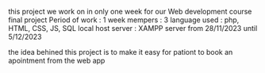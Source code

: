 this project we work on in only one week for our Web development course final project
Period of work : 1 week 
mempers : 3
language used : php, HTML, CSS, JS, SQL
local host server : XAMPP server
from 28/11/2023 until 5/12/2023

the idea behined this project is to make it easy for pationt to book an apointment from the web app
